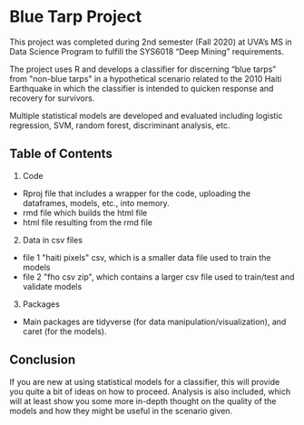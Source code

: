 # Blue Tarp Project

This project was completed during 2nd semester (Fall 2020) at UVA’s MS in Data Science Program to fulfill the SYS6018 “Deep Mining” requirements.

The project uses R and develops a classifier for discerning “blue tarps” from "non-blue tarps" in a hypothetical scenario related to the 2010 Haiti Earthquake in which the classifier is intended to quicken response and recovery for survivors.

Multiple statistical models are developed and evaluated including logistic regression, SVM, random forest, discriminant analysis, etc.

## Table of Contents

1. Code
- Rproj file that includes a wrapper for the code, uploading the dataframes, models, etc., into memory.
- rmd file which builds the html file 
- html file resulting from the rmd file
2. Data in csv files
- file 1 "haiti pixels" csv, which is a smaller data file used to train the models
- file 2 "fho csv zip", which contains a larger csv file used to train/test and validate models
3. Packages
- Main packages are tidyverse (for data manipulation/visualization), and caret (for the models).

## Conclusion

If you are new at using statistical models for a classifier, this will provide you quite a bit of ideas on how to proceed. Analysis is also included, which will at least show you some more in-depth thought on the quality of the models and how they might be useful in the scenario given.
